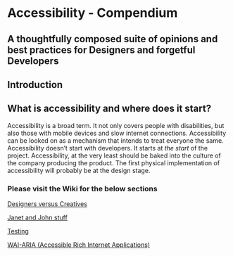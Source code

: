 # Accessibility - Compendium
## A thoughtfully composed suite of opinions and best practices for Designers and forgetful Developers

## Introduction

## What is accessibility and where does it start?

Accessibility is a broad term. It not only covers people with disabilities, but also those with mobile devices and slow internet connections.
Accessibility can be looked on as a mechanism that intends to treat everyone the same.
Accessibility doesn’t start with developers. It starts at _the start_ of the project. 
Accessibility, at the very least should be baked into the culture of the company producing the product.
The first physical implementation of accessibility will probably be at the design stage.

### Please visit the Wiki for the below sections

<a href="https://github.com/rohanleach4/Accessibility-Compendium/wiki/Designers-vs.-Creatives">Designers versus Creatives</a>

<a href="https://github.com/rohanleach4/Accessibility-Compendium/wiki/Designers-vs.-Creatives">Janet and John stuff</a>

<a href="https://github.com/rohanleach4/Accessibility-Compendium/wiki/Testing">Testing</a>

<a href="https://github.com/rohanleach4/Accessibility-Compendium/wiki/WAI-ARIA-(Accessible-Rich-Internet-Applications)">WAI-ARIA (Accessible Rich Internet Applications)</a>

